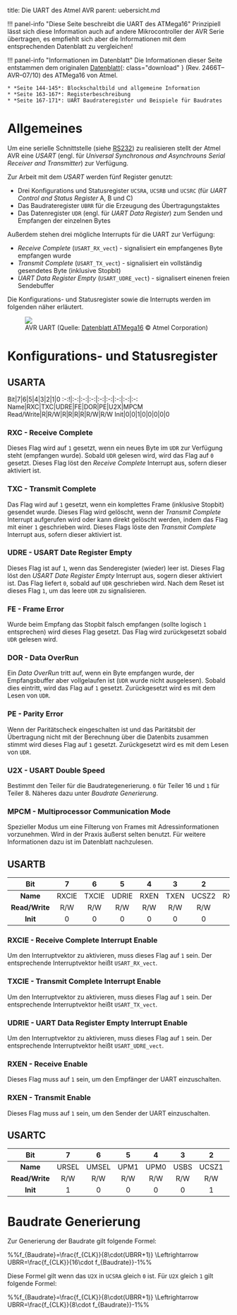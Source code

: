 title: Die UART des Atmel AVR
parent: uebersicht.md

!!! panel-info "Diese Seite beschreibt die UART des ATMega16"
    Prinzipiell lässt sich diese Information auch auf andere Mikrocontroller der AVR Serie übertragen, es empfiehlt sich
    aber die Informationen mit dem entsprechenden Datenblatt zu vergleichen!

!!! panel-info "Informationen im Datenblatt"
    Die Informationen dieser Seite entstammen dem originalen [Datenblatt]({filename}atmel_atmega16.pdf){: class="download" }
    (Rev. 2466T–AVR–07/10) des ATMega16 von Atmel.

    * *Seite 144-145*: Blockschaltbild und allgemeine Information
    * *Seite 163-167*: Registerbeschreibung
    * *Seite 167-171*: UART Baudrateregister und Beispiele für Baudrates

# Allgemeines
Um eine serielle Schnittstelle (siehe [RS232]({filename}../bussysteme/rs232.md)) zu realisieren stellt der Atmel AVR eine *USART*
(engl. für *Universal Synchronous and Asynchrouns Serial Receiver and Transmitter*) zur Verfügung.

Zur Arbeit mit dem *USART* werden fünf Register genutzt:

* Drei Konfigurations und Statusregister `UCSRA`, `UCSRB` und `UCSRC` (für *UART Control and Status Register* A, B und C)
* Das Baudrateregister `UBRR` für die Erzeugung des Übertragungstaktes
* Das Datenregister `UDR` (engl. für *UART Data Register*) zum Senden und Empfangen der einzelnen Bytes

Außerdem stehen drei mögliche Interrupts für die UART zur Verfügung:

* *Receive Complete* (`USART_RX_vect`) - signalisiert ein empfangenes Byte empfangen wurde
* *Transmit Complete* (`USART_TX_vect`) - signalisiert ein vollständig gesendetes Byte (inklusive Stopbit)
* *UART Data Register Empty* (`USART_UDRE_vect`) - signalisert einenen freien Sendebuffer

Die Konfigurations- und Statusregister sowie die Interrupts werden im folgenden näher erläutert.

<figure><img src="{filename}avr_uart.svg"><figcaption>AVR UART (Quelle: <a href="http://www.atmel.com/images/doc2466.pdf">Datenblatt ATMega16</a> &copy; Atmel Corporation)</figcaption></figure>

# Konfigurations- und Statusregister
## USARTA

Bit|7|6|5|4|3|2|1|0
:-:!|:-:|:-:|:-:|:-:|:-:|:-:|:-:|:-:
Name|RXC|TXC|UDRE|FE|DOR|PE|U2X|MPCM
Read/Write|R|R/W|R|R|R|R|R/W|R/W
Init|0|0|1|0|0|0|0|0

### RXC - Receive Complete
Dieses Flag wird auf `1` gesetzt, wenn ein neues Byte im `UDR` zur Verfügung steht (empfangen wurde). Sobald `UDR`
gelesen wird, wird das Flag auf `0` gesetzt. Dieses Flag löst den *Receive Complete* Interrupt aus, sofern
dieser aktiviert ist.

### TXC - Transmit Complete
Das Flag wird auf `1` gesetzt, wenn ein komplettes Frame (inklusive Stopbit) gesendet wurde. Dieses Flag wird gelöscht,
wenn der *Transmit Complete* Interrupt aufgerufen wird oder kann direkt gelöscht werden, indem das Flag mit einer `1`
geschrieben wird. Dieses Flags löste den *Transmit Complete* Interrupt aus, sofern dieser aktiviert ist.

### UDRE - USART Date Register Empty
Dieses Flag ist auf `1`, wenn das Senderegister (wieder) leer ist. Dieses Flag löst den *USART Date Register Empty*
Interrupt aus, sogern dieser aktiviert ist. Das Flag liefert `0`, sobald auf `UDR` geschrieben wird. Nach dem Reset
ist dieses Flag `1`, um das leere `UDR` zu signalisieren.

### FE - Frame Error
Wurde beim Empfang das Stopbit falsch empfangen (sollte logisch `1` entsprechen) wird dieses Flag gesetzt. Das Flag wird
zurückgesetzt sobald `UDR` gelesen wird.

### DOR - Data OverRun
Ein *Data OverRun* tritt auf, wenn ein Byte empfangen wurde, der Empfangsbuffer aber vollgelaufen ist (`UDR` wurde nicht
ausgelesen). Sobald dies eintritt, wird das Flag auf `1` gesetzt. Zurückgesetzt wird es mit dem Lesen von `UDR`.

### PE - Parity Error
Wenn der Paritätscheck eingeschalten ist und das Paritätsbit der Übertragung nicht mit der Berechnung über die Datenbits
zusammen stimmt wird dieses Flag auf `1` gesetzt. Zurückgesetzt wird es mit dem Lesen von `UDR`.

### U2X - USART Double Speed
Bestimmt den Teiler für die Baudrategenerierung. `0` für Teiler 16 und `1` für Teiler 8. Näheres dazu unter *Baudrate
Generierung*.

### MPCM - Multiprocessor Communication Mode
Spezieller Modus um eine Filterung von Frames mit Adressinformationen vorzunehmen. Wird in der Praxis äußerst selten
benutzt. Für weitere Informationen dazu ist im Datenblatt nachzulesen.

## USARTB

**Bit**|7|6|5|4|3|2|1|0
:-:|:-:|:-:|:-:|:-:|:-:|:-:|:-:|:-:
**Name**|RXCIE|TXCIE|UDRIE|RXEN|TXEN|UCSZ2|RXB8|TXB8
**Read/Write**|R/W|R/W|R/W|R/W|R/W|R/W|R|R/W
**Init**|0|0|0|0|0|0|0|0

### RXCIE - Receive Complete Interrupt Enable
Um den Interruptvektor zu aktivieren, muss dieses Flag auf `1` sein. Der entsprechende Interruptvektor heißt
`USART_RX_vect`.

### TXCIE - Transmit Complete Interrupt Enable
Um den Interruptvektor zu aktivieren, muss dieses Flag auf `1` sein. Der entsprechende Interruptvektor heißt
`USART_TX_vect`.

### UDRIE - UART Data Register Empty Interrupt Enable
Um den Interruptvektor zu aktivieren, muss dieses Flag auf `1` sein. Der entsprechende Interruptvektor heißt
`USART_UDRE_vect`.

### RXEN - Receive Enable
Dieses Flag muss auf `1` sein, um den Empfänger der UART einzuschalten.

### RXEN - Transmit Enable
Dieses Flag muss auf `1` sein, um den Sender der UART einzuschalten.

## USARTC

**Bit**|7|6|5|4|3|2|1|0
:-:|:-:|:-:|:-:|:-:|:-:|:-:|:-:|:-:
**Name**|URSEL|UMSEL|UPM1|UPM0|USBS|UCSZ1|UCSZ0|UCPOL
**Read/Write**|R/W|R/W|R/W|R/W|R/W|R/W|R|R/W
**Init**|1|0|0|0|0|1|1|0

# Baudrate Generierung
Zur Generierung der Baudrate gilt folgende Formel:

%%f_{Baudrate}=\frac{f_{CLK}}{8\cdot(UBRR+1)} \Leftrightarrow UBRR=\frac{f_{CLK}}{16\cdot f_{Baudrate}}-1%%

Diese Formel gilt wenn das `U2X` in `UCSRA` gleich `0` ist. Für `U2X` gleich `1` gilt folgende Formel: 

%%f_{Baudrate}=\frac{f_{CLK}}{8\cdot(UBRR+1)} \Leftrightarrow UBRR=\frac{f_{CLK}}{8\cdot f_{Baudrate}}-1%%
